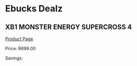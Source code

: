 
# Ebucks Dealz
## XB1 MONSTER ENERGY SUPERCROSS 4
[Product Page](https://www.ebucks.com/web/shop/productSelected.do?prodId=1149770759&catId=724351586)

Price: R699.00

Savings: 


	